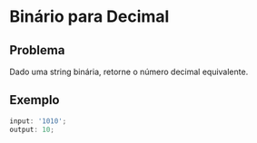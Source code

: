 # Binário para Decimal

## Problema

Dado uma string binária, retorne o número decimal equivalente.

## Exemplo

```js
input: '1010';
output: 10;
```
